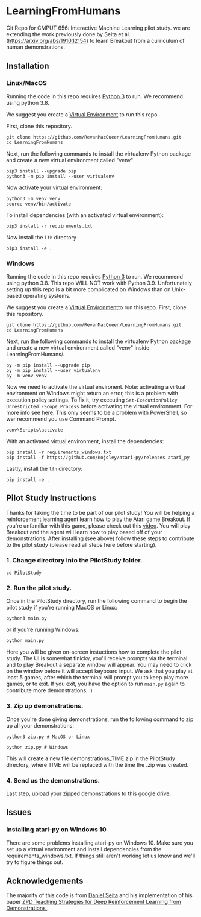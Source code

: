 # LearningFromHumans
Git Repo for CMPUT 656: Interactive Machine Learning pilot study. we are extending the work previously done by Seita et al. (https://arxiv.org/abs/1910.12154) to learn Breakout from a curriculum of human demonstrations.

## Installation

### Linux/MacOS
Running the code in this repo requires [Python 3](https://www.python.org/downloads/) to run. We recommend using python 3.8. 

We suggest you create a [Virtual Environment](https://packaging.python.org/guides/installing-using-pip-and-virtual-environments/)
to run this repo.

First, clone this repository.
```
git clone https://github.com/RevanMacQueen/LearningFromHumans.git
cd LearningFromHumans
```

Next, run the following commands to install the virtualenv Python package and create a new virtual environment called "venv" 
```
pip3 install --upgrade pip
python3 -m pip install --user virtualenv
```

Now activate your virtual environment:
```
python3 -m venv venv
source venv/bin/activate
```

To install dependencies (with an activated virtual environment):
```
pip3 install -r requirements.txt
```
Now install the `lfh` directory
```
pip3 install -e .
```

### Windows
Running the code in this repo requires [Python 3](https://www.python.org/downloads/) to run. We recommend using python 3.8. This repo WILL NOT work with Python 3.9. Unfortunately setting up this repo is a bit more complicated on Windows than on Unix-based operating systems. 

We suggest you create a [Virtual Environment](https://packaging.python.org/guides/installing-using-pip-and-virtual-environments/)to run this repo.
First, clone this repository.
```
git clone https://github.com/RevanMacQueen/LearningFromHumans.git
cd LearningFromHumans
```

Next, run the following commands to install the virtualenv Python package and create a new virtual environment called "venv" inside LearningFromHumans/.
```
py -m pip install --upgrade pip
py -m pip install --user virtualenv
py -m venv venv
```

Now we need to activate the virtual environent.  Note: activating a virtual environment on Windows might return an error, this is a problem with execution policy settings. To fix it, try executing `Set-ExecutionPolicy Unrestricted -Scope Process` before activating the virtual environment. For more info see [here](https://stackoverflow.com/questions/18713086/virtualenv-wont-activate-on-windows/30413393). This only seems to be a problem with PowerShell, so wer recommend you use Command Prompt.

```
venv\Scripts\activate
```

With an activated virtual environment, install the dependencies:
```
pip install -r requirements_windows.txt
pip install -f https://github.com/Kojoley/atari-py/releases atari_py 
```
Lastly, install the `lfh` directory:
```
pip install -e .
```

## Pilot Study Instructions

Thanks for taking the time to be part of our pilot study! You will be helping a reinforcement learning agent learn how to play the Atari game Breakout. If you're unfamiliar with this game, please check out this [video](https://www.youtube.com/watch?v=V1eYniJ0Rnk). You will play Breakout and the agent will learn how to play based off of your demonstrations. After installing (see above) follow these steps to contribute to the pilot study (please read all steps here before starting).

### 1. Change directory into the PilotStudy folder.

```cd PilotStudy```

### 2. Run the pilot study.

Once in the PilotStudy directory, run the following command to begin the pilot study if you're running MacOS or Linux: 
```
python3 main.py
```

or if you're running Windows:
```
python main.py
```

Here you will be given on-screen instuctions how to complete the pilot study. The UI is somewhat finicky, you'll receive prompts via the terminal and to play Breakout a separate window will appear. You may need to click on the window before it will accept keyboard input. We ask that you play at least 5 games, after which the terminal will prompt you to keep play more games, or to exit. If you exit, you have the option to run `main.py` again to contribute more demonstrations. :)  

### 3. Zip up demonstrations.

Once you're done giving demonstrations, run the following command to zip up all your demonstrations:
```
python3 zip.py # MacOS or Linux
```

```
python zip.py # Windows
```

This will create a new file demonstrations_TIME.zip in the PilotStudy directory,  where TIME will be replaced with the time the .zip was created. 

### 4. Send us the demonstrations.

Last step, upload your zipped demonstrations to this [google drive](https://drive.google.com/drive/folders/1ZvrUFTViP6u3XR2V1wuE_JLINQ7cqYlY?usp=sharing).


## Issues

### Installing atari-py on Windows 10
There are some problems installing atari-py on Windows 10. Make sure you set up a virtual environment and install dependencies from the requirements_windows.txt. If things still aren't working let us know and we'll try to figure things out.

## Acknowledgements
The majority of this code is from [Daniel Seita](https://people.eecs.berkeley.edu/~seita/) and his implementation
of his paper [ZPD Teaching Strategies for Deep Reinforcement Learning from Demonstrations
](https://arxiv.org/abs/1910.12154).


